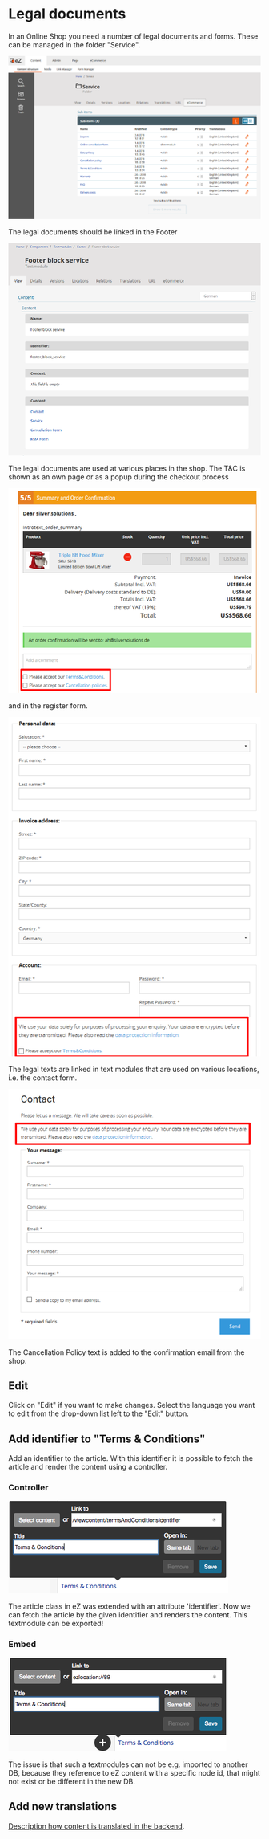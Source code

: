 # Legal documents

In an Online Shop you need a number of legal documents and forms. These can be managed in the folder "Service".

![](img/legal_service.png)

The legal documents should be linked in the Footer

![](img/legal_footer.png)

The legal documents are used at various places in the shop. The T\&C is shown as an own page or as a popup during the checkout process

![](img/legal_checkout.png)

and in the register form.

![](img/legal_register.png)

The legal texts are linked in text modules that are used on various locations, i.e. the contact form.

![](img/legal_contact.png)

The Cancellation Policy text is added to the confirmation email from the shop.

## Edit

Click on "Edit" if you want to make changes. Select the language you want to edit from the drop-down list left to the "Edit" button.

## Add identifier to "Terms & Conditions"

Add an identifier to the article. With this identifier it is possible to fetch the article and render the content using a controller.

### Controller

![](img/legal_controller.png)

The article class in eZ was extended with an attribute 'identifier'. Now we can fetch the article by the given identifier and renders the content. This textmodule can be exported!

### Embed

![](img/legal_embed.png)

The issue is that such a textmodules can not be e.g. imported to another DB, because they reference to eZ content with a specific node id, that might not exist or be different in the new DB.

## Add new translations

[Description how content is translated in the backend](../shop_administration/translations_for_the_shop/content_translation.md).

